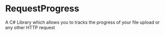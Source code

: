 # RequestProgress
A C# Library which allows you to tracks the progress of your file upload or any other HTTP request
